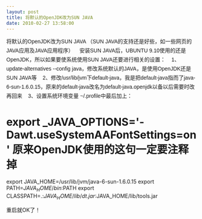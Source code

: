 ```yaml
---
layout: post
title: 将默认的OpenJDK改为SUN JAVA
date: 2010-02-27 13:58:00
---
```

<span style="font-family: 宋体, arial, sans-serif; font-size: 14px; line-height: 24px;">将默认的OpenJDK改为SUN JAVA （SUN JAVA的支持还是好些，如一些网页的JAVA应用及JAVA应用程序）
&nbsp;&nbsp; 安装SUN JAVA后，UBUNTU 9.10使用的还是OpenJDK，所以如果要使系统使用SUN JAVA还要进行相关的设置：
&nbsp;&nbsp; 1、update-alternatives --config java，修改系统默认的JAVA，是使用OpenJDK还是SUN JAVA等
&nbsp;&nbsp; 2、修改/usr/lib/jvm下default-java，我是把default-java指而了java-6-sun-1.6.0.15，原来的default-java改名为default-java.openjdk以备以后需要时改再回来
&nbsp;&nbsp; 3、设置系统环境变量 ~/.profile中最后加上：
# export _JAVA_OPTIONS='-Dawt.useSystemAAFontSettings=on' 原来OpenJDK使用的这句一定要注释掉
export JAVA_HOME=/usr/lib/jvm/java-6-sun-1.6.0.15
export PATH=$JAVA_HOME/bin:$PATH
export CLASSPATH=.:$JAVA_HOME/lib/dt.jar:$JAVA_HOME/lib/tools.jar

重启就OK了！

</span>